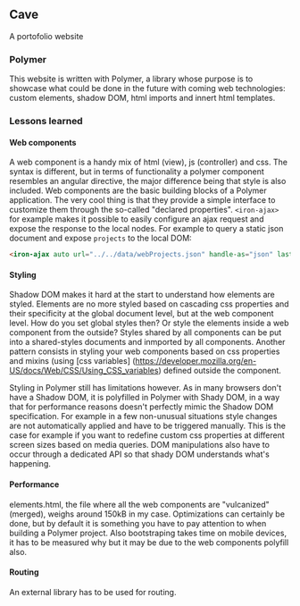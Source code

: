 ## Cave
A portofolio website

### Polymer
This website is written with Polymer, a library whose purpose is to showcase what could be done in the future with coming web technologies: custom elements, shadow DOM, html imports and innert html templates.

### Lessons learned
#### Web components
A web component is a handy mix of html (view), js (controller) and css. The syntax is different, but in terms of functionality a polymer component resembles an angular directive, the major difference being that style is also included. Web components are the basic building blocks of a Polymer application. The very cool thing is that they provide a simple interface to customize them through the so-called "declared properties". `<iron-ajax>` for example makes it possible to easily configure an ajax request and expose the response to the local nodes. For example to query a static json document and expose `projects` to the local DOM:
```html
<iron-ajax auto url="../../data/webProjects.json" handle-as="json" last-response="{{projects}}"></iron-ajax>
```
#### Styling
Shadow DOM makes it hard at the start to understand how elements are styled. Elements are no more styled based on cascading css properties and their specificity at the global document level, but at the web component level. How do you set global styles then? Or style the elements inside a web component from the outside? Styles shared by all components can be put into a shared-styles documents and inmported by all components. Another pattern consists in styling your web components based on css properties and mixins (using [css variables] (https://developer.mozilla.org/en-US/docs/Web/CSS/Using_CSS_variables) defined outside the component.

Styling in Polymer still has limitations however. As in many browsers don't have a Shadow DOM, it is polyfilled in Polymer with Shady DOM, in a way that for performance reasons doesn't perfectly mimic the Shadow DOM specification. For example in a few non-unusual situations style changes are not automatically applied and have to be triggered manually. This is the case for example if you want to redefine custom css properties at different screen sizes based on media queries. DOM manipulations also have to occur through a dedicated API so that shady DOM understands what's happening.

#### Performance
elements.html, the file where all the web components are "vulcanized" (merged), weighs around 150kB in my case. Optimizations can certainly be done, but by default it is something you have to pay attention to when building a Polymer project. Also bootstraping takes time on mobile devices, it has to be measured why but it may be due to the web components polyfill also.

#### Routing
An external library has to be used for routing.
